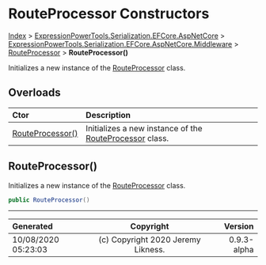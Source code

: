 ﻿# RouteProcessor Constructors

[Index](../index.md) > [ExpressionPowerTools.Serialization.EFCore.AspNetCore](ExpressionPowerTools.Serialization.EFCore.AspNetCore.a.md) > [ExpressionPowerTools.Serialization.EFCore.AspNetCore.Middleware](ExpressionPowerTools.Serialization.EFCore.AspNetCore.Middleware.n.md) > [RouteProcessor](ExpressionPowerTools.Serialization.EFCore.AspNetCore.Middleware.RouteProcessor.cs.md) > **RouteProcessor()**

Initializes a new instance of the [RouteProcessor](ExpressionPowerTools.Serialization.EFCore.AspNetCore.Middleware.RouteProcessor.cs.md) class.

## Overloads

| Ctor | Description |
| :-- | :-- |
| [RouteProcessor()](#routeprocessor) | Initializes a new instance of the [RouteProcessor](ExpressionPowerTools.Serialization.EFCore.AspNetCore.Middleware.RouteProcessor.cs.md) class. |

## RouteProcessor()

Initializes a new instance of the [RouteProcessor](ExpressionPowerTools.Serialization.EFCore.AspNetCore.Middleware.RouteProcessor.cs.md) class.

```csharp
public RouteProcessor()
```



---

| Generated | Copyright | Version |
| :-- | :-: | --: |
| 10/08/2020 05:23:03 | (c) Copyright 2020 Jeremy Likness. | 0.9.3-alpha |
